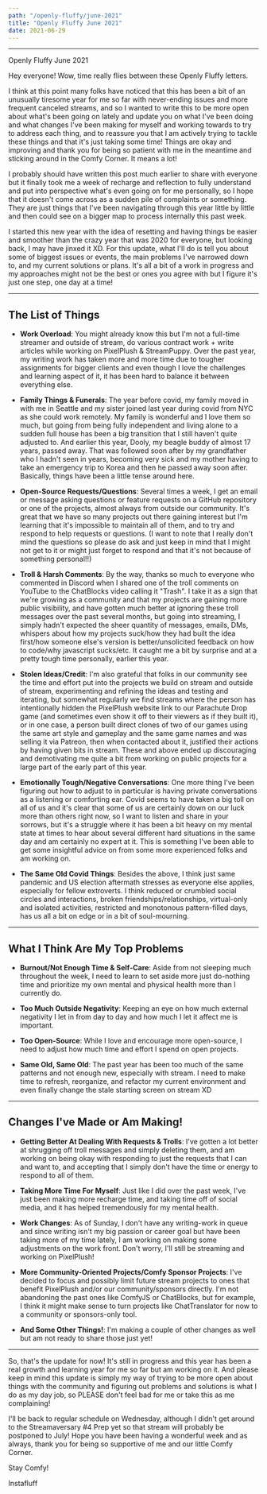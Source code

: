 ```yaml
---
path: "/openly-fluffy/june-2021"
title: "Openly Fluffy June 2021"
date: 2021-06-29
---
```


--------------------------

Openly Fluffy June 2021

Hey everyone! Wow, time really flies between these Openly Fluffy letters.

I think at this point many folks have noticed that this has been a bit of an unusually tiresome year for me so far with never-ending issues and more frequent canceled streams, and so I wanted to write this to be more open about what's been going on lately and update you on what I've been doing and what changes I've been making for myself and working towards to try to address each thing, and to reassure you that I am actively trying to tackle these things and that it's just taking some time! Things are okay and improving and thank you for being so patient with me in the meantime and sticking around in the Comfy Corner. It means a lot!

I probably should have written this post much earlier to share with everyone but it finally took me a week of recharge and reflection to fully understand and put into perspective what's even going on for me personally, so I hope that it doesn't come across as a sudden pile of complaints or something. They are just things that I've been navigating through this year little by little and then could see on a bigger map to process internally this past week.

I started this new year with the idea of resetting and having things be easier and smoother than the crazy year that was 2020 for everyone, but looking back, I may have jinxed it XD. For this update, what I'll do is tell you about some of biggest issues or events, the main problems I've narrowed down to, and my current solutions or plans. It's all a bit of a work in progress and my approaches might not be the best or ones you agree with but I figure it's just one step, one day at a time!

---

## The List of Things

* **Work Overload**: You might already know this but I'm not a full-time streamer and outside of stream, do various contract work + write articles while working on PixelPlush & StreamPuppy. Over the past year, my writing work has taken more and more time due to tougher assignments for bigger clients and even though I love the challenges and learning aspect of it, it has been hard to balance it between everything else.

* **Family Things & Funerals**: The year before covid, my family moved in with me in Seattle and my sister joined last year during covid from NYC as she could work remotely. My family is wonderful and I love them so much, but going from being fully independent and living alone to a sudden full house has been a big transition that I still haven't quite adjusted to. And earlier this year, Dooly, my beagle buddy of almost 17 years, passed away. That was followed soon after by my grandfather who I hadn't seen in years, becoming very sick and my mother having to take an emergency trip to Korea and then he passed away soon after. Basically, things have been a little tense around here.

* **Open-Source Requests/Questions**: Several times a week, I get an email or message asking questions or feature requests on a GitHub repository or one of the projects, almost always from outside our community. It's great that we have so many projects out there gaining interest but I'm learning that it's impossible to maintain all of them, and to try and respond to help requests or questions. (I want to note that I really don't mind the questions so please do ask and just keep in mind that I might not get to it or might just forget to respond and that it's not because of something personal!!)

* **Troll & Harsh Comments**: By the way, thanks so much to everyone who commented in Discord when I shared one of the troll comments on YouTube to the ChatBlocks video calling it "Trash". I take it as a sign that we're growing as a community and that my projects are gaining more public visibility, and have gotten much better at ignoring these troll messages over the past several months, but going into streaming, I simply hadn't expected the sheer quantity of messages, emails, DMs, whispers about how my projects suck/how they had built the idea first/how someone else's version is better/unsolicited feedback on how to code/why javascript sucks/etc. It caught me a bit by surprise and at a pretty tough time personally, earlier this year.

* **Stolen Ideas/Credit**: I'm also grateful that folks in our community see the time and effort put into the projects we build on stream and outside of stream, experimenting and refining the ideas and testing and iterating, but somewhat regularly we find streams where the person has intentionally hidden the PixelPlush website link to our Parachute Drop game (and sometimes even show it off to their viewers as if they built it), or in one case, a person built direct clones of two of our games using the same art style and gameplay and the same game names and was selling it via Patreon, then when contacted about it, justified their actions by having given bits in stream. These and above ended up discouraging and demotivating me quite a bit from working on public projects for a large part of the early part of this year.

* **Emotionally Tough/Negative Conversations**: One more thing I've been figuring out how to adjust to in particular is having private conversations as a listening or comforting ear. Covid seems to have taken a big toll on all of us and it's clear that some of us are certainly down on our luck more than others right now, so I want to listen and share in your sorrows, but it's a struggle where it has been a bit heavy on my mental state at times to hear about several different hard situations in the same day and am certainly no expert at it. This is something I've been able to get some insightful advice on from some more experienced folks and am working on.

* **The Same Old Covid Things**: Besides the above, I think just same pandemic and US election aftermath stresses as everyone else applies, especially for fellow extroverts. I think reduced or crumbled social circles and interactions, broken friendships/relationships, virtual-only and isolated activities, restricted and monotonous pattern-filled days, has us all a bit on edge or in a bit of soul-mourning.

---

## What I Think Are My Top Problems

* **Burnout/Not Enough Time & Self-Care**: Aside from not sleeping much throughout the week, I need to learn to set aside more just do-nothing time and prioritize my own mental and physical health more than I currently do.

* **Too Much Outside Negativity**: Keeping an eye on how much external negativity I let in from day to day and how much I let it affect me is important.

* **Too Open-Source**: While I love and encourage more open-source, I need to adjust how much time and effort I spend on open projects.

* **Same Old, Same Old**: The past year has been too much of the same patterns and not enough new, especially with stream. I need to make time to refresh, reorganize, and refactor my current environment and even finally change the stale starting screen on stream XD

---

## Changes I've Made or Am Making!

* **Getting Better At Dealing With Requests & Trolls**: I've gotten a lot better at shrugging off troll messages and simply deleting them, and am working on being okay with responding to just the requests that I can and want to, and accepting that I simply don't have the time or energy to respond to all of them.

* **Taking More Time For Myself**: Just like I did over the past week, I've just been making more recharge time, and taking time off of social media, and it has helped tremendously for my mental health.

* **Work Changes**: As of Sunday, I don't have any writing-work in queue and since writing isn't my big passion or career goal but have been taking more of my time lately, I am working on making some adjustments on the work front. Don't worry, I'll still be streaming and working on PixelPlush!

* **More Community-Oriented Projects/Comfy Sponsor Projects**: I've decided to focus and possibly limit future stream projects to ones that benefit PixelPlush and/or our community/sponsors directly. I'm not abandoning the past ones like ComfyJS or ChatBlocks, but for example, I think it might make sense to turn projects like ChatTranslator for now to a community or sponsors-only tool.

* **And Some Other Things!**: I'm making a couple of other changes as well but am not ready to share those just yet!

---

So, that's the update for now! It's still in progress and this year has been a real growth and learning year for me so far but am working on it. And please keep in mind this update is simply my way of trying to be more open about things with the community and figuring out problems and solutions is what I do as my day job, so PLEASE don't feel bad for me or take this as me complaining!

I'll be back to regular schedule on Wednesday, although I didn't get around to the Streamaversary #4 Prep yet so that stream will probably be postponed to July!
Hope you have been having a wonderful week and as always, thank you for being so supportive of me and our little Comfy Corner.


Stay Comfy!

Instafluff
